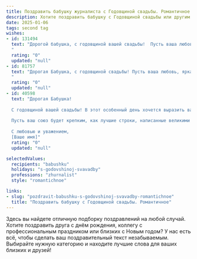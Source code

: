 ```yaml
---
title: Поздравить бабушку журналиста с Годовщиной свадьбы. Романтичное
description: Хотите поздравить бабушку с Годовщиной свадьбы или другим праздником? Наш ИИ создаст незабываемое поздравление, а вы обязательно выделитесь среди других.  
date: 2025-01-06
tags: second tag
wishes:
- id: 131494
  text: "Дорогой бабушка, с годовщиной вашей свадьбы!  Пусть ваша любовь, яркая и многогранная, как захватывающий репортаж о самой прекрасной в мире истории, продолжает вдохновлять нас всех. Желаю вам еще долгих лет счастья, нежности и взаимного обожания – словно бесконечный, увлекательный сериал, который мы с удовольствием смотрим и пересматриваем снова и снова.
  "
  rating: "0"
  updated: "null"
- id: 81757
  text: "Дорогая Бабушка, с годовщиной свадьбы! Пусть ваша любовь, яркая, как искры в ваших глазах, и прочная, как перо вашего пера,  продолжает гореть все ярче с каждым годом!
  "
  rating: "0"
  updated: "null"
- id: 40598
  text: "Дорогая Бабушка!
  
  С годовщиной вашей свадьбы! В этот особенный день хочется выразить вам всю ту любовь и восхищение, которые вы дарите нам каждый день. Вы — настоящая книга жизни, полная нежных страниц и удивительных историй любви. Ваши мудрость и забота, как главные герои, освещают наш путь, а ваша романтика вдохновляет на новые свершения.
  
  Пусть ваш союз будет крепким, как лучшие строки, написанные великими писателями, а каждый миг будет наполнен счастьем и гармонией. Желаю вам здоровья, радости и бесконечной любви друг к другу. Вы — яркий пример для нас, и пусть впереди будет множество красивых историй, которые мы сможем писать вместе!
  
  С любовью и уважением,
  [Ваше имя]"
  rating: "0"
  updated: "null"

selectedValues:
  recipients: "babushku"
  holidays: "s-godovshinoj-svavadby"
  professions: "zhurnalist"
  style: "romantichnoe"

links:
- slug: "pozdravit-babushku-s-godovshinoj-svavadby-romantichnoe"
  title: "Поздравить бабушку с Годовщиной свадьбы. Романтичное"
---
```


Здесь вы найдете отличную подборку поздравлений на любой случай.
Хотите поздравить друга с днём рождения, коллегу с профессиональным праздником или близких с Новым годом? У нас есть всё, чтобы сделать ваш поздравительный текст незабываемым. Выбирайте нужную категорию и находите лучшие слова для ваших близких и друзей!
